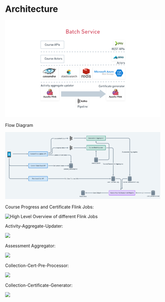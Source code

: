 # Architecture

![](<../../../.gitbook/assets/Batch Service - Frame.png>)



Flow Diagram

![](<../../../.gitbook/assets/Screenshot from 2021-12-01 20-03-04.png>)

Course Progress and Certificate Flink Jobs:&#x20;

![High Level Overview of different Flink Jobs](../../../.gitbook/assets/CourseProgress\_CertGenerator.png)

Activity-Aggregate-Updater:

![](https://lh4.googleusercontent.com/XojjQ2Ly89ZfMKYS\_hMhG-QDv8kd0WTVu-NXsvxlKSnZaTSjMdfSGsPp35PJciNPaGTk1k1BY8Q082YgTPWcgX-W6yxP-oJn0AGIglxBLCJ4cIvFEX84PtPywXIz8iUDITk5YGxJ)

Assessment Aggregator:

![](https://lh5.googleusercontent.com/RvaZsbGRec4vqH0Y38JwJnycp0wc\_0L6P8n703ghvrLxt\_dv65KIGKAlPo2iSrHRfDah29Tw1bqjT8cpmjRLEGWR8RGrbTTW4ZO-Ecbrv7V8ZHDwSrvMLI0\_ZD8oDU41VfRaLFk2)

Collection-Cert-Pre-Processor:

![](https://lh6.googleusercontent.com/r9em8rYCDCyMHAnsDoF3YVoWZl87pyvtlkymOWMKGUcGXveNVOvQfcWNN822yteM8lFdFgTw75vchxldMkBQy4GxDRPy0rfnIgzYK1a4e3Rfb4LHwkHd8QQlZDdMFzvQK04Kzfxp)

Collection-Certificate-Generator:

![](https://lh4.googleusercontent.com/k66mFVxanwt4IfuMEapG2S7Yt0OnGryB4E1A9\_zah-EDUZeCZ5zNMYdb00lkCe6vIKoz74VLeCqQxe2gCYxnEN1LklhJNSZq6n7Ue4ieDRBAxLoCzMnnSSJ3NGT1h9juCULnOysq)

